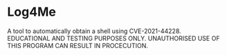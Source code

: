 # Log4Me
 A tool to automatically obtain a shell using CVE-2021-44228. EDUCATIONAL AND TESTING PURPOSES ONLY. UNAUTHORISED USE OF THIS PROGRAM CAN RESULT IN PROCECUTION.  
